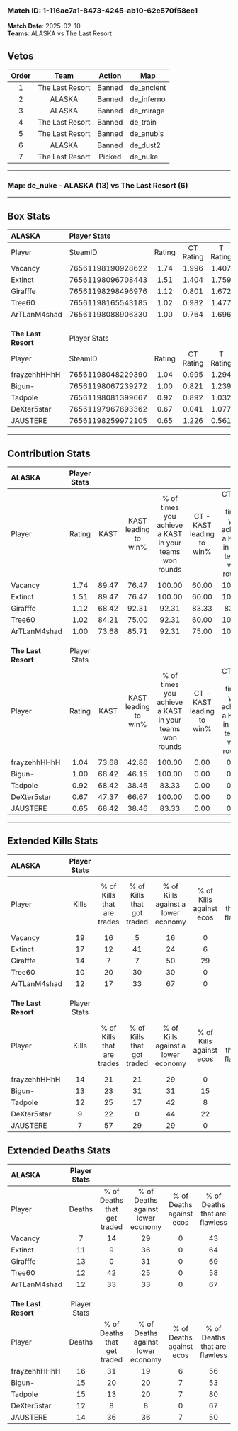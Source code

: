 ### Match ID: 1-116ac7a1-8473-4245-ab10-62e570f58ee1  
**Match Date**: 2025-02-10  
**Teams**: ALASKA vs The Last Resort  

## Vetos  

| Order | Team | Action | Map |
| :---: | :--: | :----: | --- |
| 1 | The Last Resort | Banned | de_ancient |
| 2 | ALASKA | Banned | de_inferno |
| 3 | ALASKA | Banned | de_mirage |
| 4 | The Last Resort | Banned | de_train |
| 5 | The Last Resort | Banned | de_anubis |
| 6 | ALASKA | Banned | de_dust2 |
| 7 | The Last Resort | Picked | de_nuke |

---  

### **Map**: de_nuke - ALASKA (13) vs The Last Resort (6)  
---  

## Box Stats  

| **ALASKA**          | Player Stats      |        |           |          |       |      |       |         |        |      |     |
| :- | :- | :-: | :-: | :-: | :-: | :-: | :-: | :-: | :-: | :-: | :-: |
| Player              | SteamID           | Rating | CT Rating | T Rating | KAST  | ADR  | Kills | Assists | Deaths | K/D  | HS% |
| Vacancy             | 76561198190928622 |  1.74  |   1.996   |  1.407   | 89.47 | 98.9 |  19   |    7    |   7    | 2.71 | 63  |
| Extinct             | 76561198096708443 |  1.51  |   1.404   |  1.759   | 89.47 | 93.7 |  17   |    5    |   11   | 1.55 | 47  |
| Girafffe            | 76561198298496976 |  1.12  |   0.801   |  1.672   | 68.42 | 83.7 |  14   |    4    |   13   | 1.08 | 78  |
| Tree60              | 76561198165543185 |  1.02  |   0.982   |  1.477   | 84.21 | 60.4 |  10   |    7    |   12   | 0.83 | 40  |
| ArTLanM4shad        | 76561198088906330 |  1.00  |   0.764   |  1.696   | 73.68 | 55.1 |  12   |    2    |   12   | 1.00 | 50  |
|                     |                   |        |           |          |       |      |       |         |        |      |     |
|                     |                   |        |           |          |       |      |       |         |        |      |     |
|                     |                   |        |           |          |       |      |       |         |        |      |     |
| **The Last Resort** | Player Stats      |        |           |          |       |      |       |         |        |      |     |
| Player              | SteamID           | Rating | CT Rating | T Rating | KAST  | ADR  | Kills | Assists | Deaths | K/D  | HS% |
| frayzehhHHhH        | 76561198048229390 |  1.04  |   0.995   |  1.294   | 73.68 | 76.8 |  14   |    2    |   16   | 0.88 | 57  |
| Bigun-              | 76561198067239272 |  1.00  |   0.821   |  1.239   | 68.42 | 78.5 |  13   |    3    |   15   | 0.87 | 53  |
| Tadpole             | 76561198081399667 |  0.92  |   0.892   |  1.032   | 68.42 | 67.9 |  12   |    4    |   15   | 0.80 | 83  |
| DeXter5star         | 76561197967893362 |  0.67  |   0.041   |  1.077   | 47.37 | 57.0 |   9   |    1    |   12   | 0.75 | 44  |
| JAUSTERE            | 76561198259972105 |  0.65  |   1.226   |  0.561   | 68.42 | 42.3 |   7   |    5    |   14   | 0.50 | 71  |
---  

## Contribution Stats  

| **ALASKA**          | Player Stats |       |                      |                                                        |                           |                                                             |                          |                                                            |
| :- | :-: | :-: | :-: | :-: | :-: | :-: | :-: | :-: |
| Player              |    Rating    | KAST  | KAST leading to win% | % of times you achieve a KAST in your teams won rounds | CT - KAST leading to win% | CT - % of times you achieve a KAST in your teams won rounds | T - KAST leading to win% | T - % of times you achieve a KAST in your teams won rounds |
| Vacancy             |     1.74     | 89.47 |        76.47         |                         100.00                         |           60.00           |                           100.00                            |          100.00          |                           100.00                           |
| Extinct             |     1.51     | 89.47 |        76.47         |                         100.00                         |           60.00           |                           100.00                            |          100.00          |                           100.00                           |
| Girafffe            |     1.12     | 68.42 |        92.31         |                         92.31                          |           83.33           |                            83.33                            |          100.00          |                           100.00                           |
| Tree60              |     1.02     | 84.21 |        75.00         |                         92.31                          |           60.00           |                           100.00                            |          100.00          |                           85.71                            |
| ArTLanM4shad        |     1.00     | 73.68 |        85.71         |                         92.31                          |           75.00           |                           100.00                            |          100.00          |                           85.71                            |
|                     |              |       |                      |                                                        |                           |                                                             |                          |                                                            |
|                     |              |       |                      |                                                        |                           |                                                             |                          |                                                            |
|                     |              |       |                      |                                                        |                           |                                                             |                          |                                                            |
| **The Last Resort** | Player Stats |       |                      |                                                        |                           |                                                             |                          |                                                            |
| Player              |    Rating    | KAST  | KAST leading to win% | % of times you achieve a KAST in your teams won rounds | CT - KAST leading to win% | CT - % of times you achieve a KAST in your teams won rounds | T - KAST leading to win% | T - % of times you achieve a KAST in your teams won rounds |
| frayzehhHHhH        |     1.04     | 73.68 |        42.86         |                         100.00                         |           0.00            |                            0.00                             |          66.67           |                           100.00                           |
| Bigun-              |     1.00     | 68.42 |        46.15         |                         100.00                         |           0.00            |                            0.00                             |          75.00           |                           100.00                           |
| Tadpole             |     0.92     | 68.42 |        38.46         |                         83.33                          |           0.00            |                            0.00                             |          62.50           |                           83.33                            |
| DeXter5star         |     0.67     | 47.37 |        66.67         |                         100.00                         |           0.00            |                            0.00                             |          85.71           |                           100.00                           |
| JAUSTERE            |     0.65     | 68.42 |        38.46         |                         83.33                          |           0.00            |                            0.00                             |          62.50           |                           83.33                            |
---  

## Extended Kills Stats  

| **ALASKA**          | Player Stats |                            |                            |                                    |                         |                              |                                 |                                       |                    |           |
| :- | :-: | :-: | :-: | :-: | :-: | :-: | :-: | :-: | :-: | :-: |
| Player              |    Kills     | % of Kills that are trades | % of Kills that got traded | % of Kills against a lower economy | % of Kills against ecos | % of Kills that are flawless | % of Kills that are close duels | % of Kills that are assisted by flash | Pistol Round Kills | AWP Kills |
| Vacancy             |      19      |             16             |             5              |                 16                 |            0            |              58              |               11                |                   0                   |         2          |     0     |
| Extinct             |      17      |             12             |             41             |                 24                 |            6            |              65              |                0                |                   6                   |         1          |     0     |
| Girafffe            |      14      |             7              |             7              |                 50                 |           29            |              50              |                0                |                   0                   |         1          |     0     |
| Tree60              |      10      |             20             |             30             |                 30                 |            0            |              40              |               10                |                   0                   |         1          |     0     |
| ArTLanM4shad        |      12      |             17             |             33             |                 67                 |            0            |              83              |                8                |                   0                   |         0          |     3     |
|                     |              |                            |                            |                                    |                         |                              |                                 |                                       |                    |           |
|                     |              |                            |                            |                                    |                         |                              |                                 |                                       |                    |           |
|                     |              |                            |                            |                                    |                         |                              |                                 |                                       |                    |           |
| **The Last Resort** | Player Stats |                            |                            |                                    |                         |                              |                                 |                                       |                    |           |
| Player              |    Kills     | % of Kills that are trades | % of Kills that got traded | % of Kills against a lower economy | % of Kills against ecos | % of Kills that are flawless | % of Kills that are close duels | % of Kills that are assisted by flash | Pistol Round Kills | AWP Kills |
| frayzehhHHhH        |      14      |             21             |             21             |                 29                 |            0            |              71              |                0                |                   0                   |         2          |     0     |
| Bigun-              |      13      |             23             |             31             |                 31                 |           15            |              54              |                0                |                   8                   |         2          |     0     |
| Tadpole             |      12      |             25             |             17             |                 42                 |            8            |              50              |                8                |                   8                   |         2          |     0     |
| DeXter5star         |      9       |             22             |             0              |                 44                 |           22            |              78              |                0                |                   0                   |         1          |     2     |
| JAUSTERE            |      7       |             57             |             29             |                 29                 |            0            |              71              |                0                |                   0                   |         0          |     0     |
## Extended Deaths Stats  

| **ALASKA**          | Player Stats |                             |                                   |                          |                               |                            |                           |               |
| :- | :-: | :-: | :-: | :-: | :-: | :-: | :-: | :-: |
| Player              |    Deaths    | % of Deaths that get traded | % of Deaths against lower economy | % of Deaths against ecos | % of Deaths that are flawless | % of Deaths that are close | % of Deaths while blinded | Deaths to AWP |
| Vacancy             |      7       |             14              |                29                 |            0             |              43               |             0              |            14             |       1       |
| Extinct             |      11      |              9              |                36                 |            0             |              64               |             0              |             9             |       0       |
| Girafffe            |      13      |              0              |                31                 |            0             |              69               |             0              |             0             |       1       |
| Tree60              |      12      |             42              |                25                 |            0             |              58               |             8              |             0             |       0       |
| ArTLanM4shad        |      12      |             33              |                33                 |            0             |              67               |             0              |             0             |       0       |
|                     |              |                             |                                   |                          |                               |                            |                           |               |
|                     |              |                             |                                   |                          |                               |                            |                           |               |
|                     |              |                             |                                   |                          |                               |                            |                           |               |
| **The Last Resort** | Player Stats |                             |                                   |                          |                               |                            |                           |               |
| Player              |    Deaths    | % of Deaths that get traded | % of Deaths against lower economy | % of Deaths against ecos | % of Deaths that are flawless | % of Deaths that are close | % of Deaths while blinded | Deaths to AWP |
| frayzehhHHhH        |      16      |             31              |                19                 |            6             |              56               |             6              |             6             |       1       |
| Bigun-              |      15      |             20              |                20                 |            7             |              53               |             7              |             0             |       1       |
| Tadpole             |      15      |             13              |                20                 |            7             |              80               |             7              |             0             |       1       |
| DeXter5star         |      12      |              8              |                 8                 |            0             |              67               |             0              |             0             |       0       |
| JAUSTERE            |      14      |             36              |                36                 |            7             |              50               |             7              |             0             |       0       |
